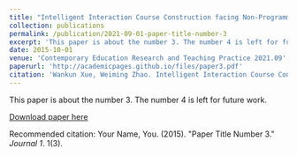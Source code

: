 ```yaml
---
title: "Intelligent Interaction Course Construction facing Non-Programming-Foundation Students Based on Raspberry Pi"
collection: publications
permalink: /publication/2021-09-01-paper-title-number-3
excerpt: 'This paper is about the number 3. The number 4 is left for future work.'
date: 2015-10-01
venue: 'Contemporary Education Research and Teaching Practice 2021.09'
paperurl: 'http://academicpages.github.io/files/paper3.pdf'
citation: 'Wankun Xue, Weiming Zhao. Intelligent Interaction Course Construction facing Non-Programming-Foundation Students Based on Raspberry Pi, Contemporary Education Research and Teaching Practice 2021.09: 255-256'
---
```

This paper is about the number 3. The number 4 is left for future work.

[Download paper here](http://academicpages.github.io/files/paper3.pdf)

Recommended citation: Your Name, You. (2015). "Paper Title Number 3." <i>Journal 1</i>. 1(3).